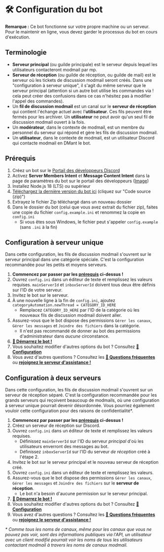 # 🛠️ Configuration du bot
**Remarque :** Ce bot fonctionne sur votre propre machine ou un serveur.  
Pour le maintenir en ligne, vous devez garder le processus du bot en cours d'exécution.

## Terminologie
* **Serveur principal** (ou guilde principale) est le serveur depuis lequel les utilisateurs contacteront modmail par mp.
* **Serveur de réception** (ou guilde de réception, ou guilde de mail) est le serveur où les tickets de discussion modmail seront créés. Dans une "configuration à serveur unique", il s'agit du même serveur que le serveur principal (attention si un autre bot utilise les commandes via ! cela peut créer des confusions dans ce cas n'hésitez pas à modifier l'appel des commandes).
* Un **fil de discussion modmail** est un canal sur le **serveur de réception** qui contient l'échange actuel avec l'**utilisateur**. Ces fils peuvent être fermés pour les archiver. Un **utilisateur** ne peut avoir qu'un seul fil de discussion modmail ouvert à la fois.
* Un **modérateur**, dans le contexte de modmail, est un membre du personnel du serveur qui répond et gère les fils de discussion modmail.
* Un **utilisateur**, dans le contexte de modmail, est un utilisateur Discord qui contacte modmail en DMant le bot.

## Prérequis
1. Créez un bot sur le [Portail des développeurs Discord](https://discord.com/developers/)
2. Activez **Server Members Intent** et **Message Content Intent** dans la page de paramètres du bot sur le portail des développeurs ([Image](intents.png))
3. Installez Node.js 18 (LTS) ou supérieur
4. [Téléchargez la dernière version du bot ici](https://github.com/Dragory/modmailbot/releases/latest) (cliquez sur "Code source (zip)")
5. Extrayez le fichier Zip téléchargé dans un nouveau dossier
6. Dans le dossier du bot (celui que vous avez extrait du fichier zip), faites une copie du fichier `config.example.ini` et renommez la copie en `config.ini`
    * Si vous êtes sous Windows, le fichier peut s'appeler `config.example` (sans `.ini` à la fin)

## Configuration à serveur unique
Dans cette configuration, les fils de discussion modmail s'ouvrent sur le serveur principal dans une catégorie spéciale. C'est la configuration recommandée pour les petits et moyens serveurs.

1. **Commencez par passer par les [prérequis](#prérequis) ci-dessus !**
2. Ouvrez `config.ini` dans un éditeur de texte et remplissez les valeurs requises. `mainServerId` et `inboxServerId` doivent tous deux être définis sur l'ID de votre serveur.
3. Invitez le bot sur le serveur.
4. À une nouvelle ligne à la fin de `config.ini`, ajoutez `categoryAutomation.newThread = CATEGORY_ID_HERE`
    * Remplacez `CATEGORY_ID_HERE` par l'ID de la catégorie où les nouveaux fils de discussion modmail doivent aller.
5. Assurez-vous que le bot dispose des permissions `Gérer les canaux`, `Gérer les messages` et `Joindre des fichiers` dans la catégorie.
    * Il n'est pas recommandé de donner au bot des permissions d'administrateur dans *aucune* circonstance.
6. **[🏃 Démarrez le bot !](starting-the-bot.md)**
7. Vous souhaitez modifier d'autres options du bot ? Consultez **[📝 Configuration](configuration.md)**
8. Vous avez d'autres questions ? Consultez les **[🙋 Questions fréquentes](faq.md)** ou
   **[rejoignez le serveur d'assistance !](../README.md#serveur-dassistance)**

## Configuration à deux serveurs
Dans cette configuration, les fils de discussion modmail s'ouvrent sur un serveur de réception séparé. C'est la configuration recommandée pour les grands serveurs qui reçoivent beaucoup de modmails, où une configuration à serveur unique pourrait devenir désordonnée. Vous pourriez également vouloir cette configuration pour des raisons de confidentialité*.

1. **Commencez par passer par les [prérequis](#prérequis) ci-dessus !**
2. Créez un serveur de réception sur Discord.
3. Ouvrez `config.ini` dans un éditeur de texte et remplissez les valeurs requises.
    * Définissez `mainServerId` sur l'ID du serveur *principal* d'où les utilisateurs enverront des messages au bot.
    * Définissez `inboxServerId` sur l'ID du serveur *de réception* créé à l'étape 2.
4. Invitez le bot sur le serveur principal et le nouveau serveur de réception créé.
5. Ouvrez `config.ini` dans un éditeur de texte et remplissez les valeurs.
6. Assurez-vous que le bot dispose des permissions `Gérer les canaux`, `Gérer les messages` et `Joindre des fichiers` sur le **serveur de réception**.
    * Le bot n'a besoin d'aucune permission sur le serveur principal.
7. **[🏃 Démarrez le bot !](starting-the-bot.md)**
8. Vous souhaitez modifier d'autres options du bot ? Consultez **[📝 Configuration](configuration.md)**
9. Vous avez d'autres questions ? Consultez les **[🙋 Questions fréquentes](faq.md)** ou
   **[rejoignez le serveur d'assistance !](../README.md#serveur-dassistance)**

*\* Comme tous les noms de canaux, même pour les canaux que vous ne pouvez pas voir, sont des informations publiques via l'API, un utilisateur avec un client modifié pourrait voir les noms de tous les utilisateurs contactant modmail à travers les noms de canaux modmail.*
